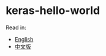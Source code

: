 # keras-hello-world
Read in:

*  [English](kerashelloworld.ipynb)
*  [中文版](kerashelloworld_zh.ipynb)
